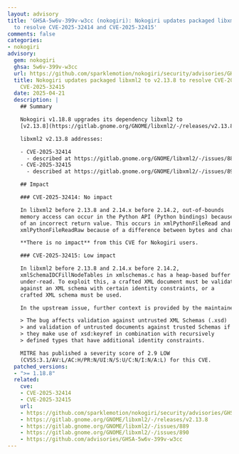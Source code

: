 ```yaml
---
layout: advisory
title: 'GHSA-5w6v-399v-w3cc (nokogiri): Nokogiri updates packaged libxml2 to v2.13.8
  to resolve CVE-2025-32414 and CVE-2025-32415'
comments: false
categories:
- nokogiri
advisory:
  gem: nokogiri
  ghsa: 5w6v-399v-w3cc
  url: https://github.com/sparklemotion/nokogiri/security/advisories/GHSA-5w6v-399v-w3cc
  title: Nokogiri updates packaged libxml2 to v2.13.8 to resolve CVE-2025-32414 and
    CVE-2025-32415
  date: 2025-04-21
  description: |
    ## Summary

    Nokogiri v1.18.8 upgrades its dependency libxml2 to
    [v2.13.8](https://gitlab.gnome.org/GNOME/libxml2/-/releases/v2.13.8).

    libxml2 v2.13.8 addresses:

    - CVE-2025-32414
      - described at https://gitlab.gnome.org/GNOME/libxml2/-/issues/889
    - CVE-2025-32415
      - described at https://gitlab.gnome.org/GNOME/libxml2/-/issues/890

    ## Impact

    ### CVE-2025-32414: No impact

    In libxml2 before 2.13.8 and 2.14.x before 2.14.2, out-of-bounds
    memory access can occur in the Python API (Python bindings) because
    of an incorrect return value. This occurs in xmlPythonFileRead and
    xmlPythonFileReadRaw because of a difference between bytes and characters.

    **There is no impact** from this CVE for Nokogiri users.

    ### CVE-2025-32415: Low impact

    In libxml2 before 2.13.8 and 2.14.x before 2.14.2,
    xmlSchemaIDCFillNodeTables in xmlschemas.c has a heap-based buffer
    under-read. To exploit this, a crafted XML document must be validated
    against an XML schema with certain identity constraints, or a
    crafted XML schema must be used.

    In the upstream issue, further context is provided by the maintainer:

    > The bug affects validation against untrusted XML Schemas (.xsd)
    > and validation of untrusted documents against trusted Schemas if
    > they make use of xsd:keyref in combination with recursively
    > defined types that have additional identity constraints.

    MITRE has published a severity score of 2.9 LOW
    (CVSS:3.1/AV:L/AC:H/PR:N/UI:N/S:U/C:N/I:N/A:L) for this CVE.
  patched_versions:
  - ">= 1.18.8"
  related:
    cve:
    - CVE-2025-32414
    - CVE-2025-32415
    url:
    - https://github.com/sparklemotion/nokogiri/security/advisories/GHSA-5w6v-399v-w3cc
    - https://gitlab.gnome.org/GNOME/libxml2/-/releases/v2.13.8
    - https://gitlab.gnome.org/GNOME/libxml2/-/issues/889
    - https://gitlab.gnome.org/GNOME/libxml2/-/issues/890
    - https://github.com/advisories/GHSA-5w6v-399v-w3cc
---
```

